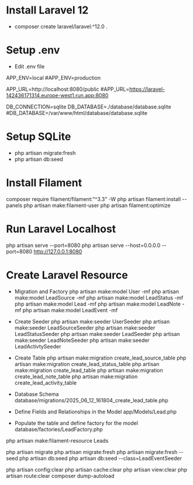 # Install Laravel 12

- composer create laravel/laravel:^12.0 .

# Setup .env

- Edit .env file

APP_ENV=local
#APP_ENV=production

APP_URL=http://localhost:8080/public
#APP_URL=https://laravel-142436171314.europe-west1.run.app:8080

DB_CONNECTION=sqlite
DB_DATABASE=./database/database.sqlite
#DB_DATABASE=/var/www/html/database/database.sqlite

# Setup SQLite

- php artisan migrate:fresh
- php artisan db:seed

# Install Filament

composer require filament/filament:"^3.3" -W
php artisan filament:install --panels
php artisan make:filament-user
php artisan filament:optimize

# Run Laravel Localhost

php artisan serve --port=8080
php artisan serve --host=0.0.0.0 --port=8080
http://127.0.0.1:8080

# Create Laravel Resource

- Migration and Factory
php artisan make:model User -mf
php artisan make:model LeadSource -mf
php artisan make:model LeadStatus -mf
php artisan make:model Lead -mf
php artisan make:model LeadNote -mf
php artisan make:model LeadEvent -mf



- Create Seeder
php artisan make:seeder UserSeeder
php artisan make:seeder LeadSourceSeeder
php artisan make:seeder LeadStatusSeeder
php artisan make:seeder LeadSeeder
php artisan make:seeder LeadNoteSeeder
php artisan make:seeder LeadActivtySeeder

- Create Table
php artisan make:migration create_lead_source_table
php artisan make:migration create_lead_status_table
php artisan make:migration create_lead_table
php artisan make:migration create_lead_note_table
php artisan make:migration create_lead_activity_table

- Database Schema
database/migrations/2025_06_12_161804_create_lead_table.php

- Define Fields and Relationships in the Model
app/Models/Lead.php

- Populate the table and define factory for the model
database/factories/LeadFactory.php




php artisan make:filament-resource Leads


php artisan migrate
php artisan migrate:fresh
php artisan migrate:fresh --seed
php artisan db:seed
php artisan db:seed --class=LeadEventSeeder


php artisan config:clear
php artisan cache:clear
php artisan view:clear
php artisan route:clear
composer dump-autoload